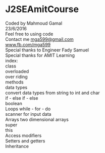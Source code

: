 # J2SEAmitCourse
Coded by Mahmoud Gamal <br>
23/6/2016 <br>
Feel free to using code <br>
Contact me mga599@gmail.com <br>
www.fb.com/mga599 <br>
Special thanks to Engineer Fady Samuel <br>
Special thanks for AMIT Learning <br>
index: <br>
class <br>
overloaded <br>
over riding <br>
methods <br>
data types <br>
convert data types from string to int and char <br>
if - else if - else <br>
boolean <br>
Loops while - for - do <br>
scanner for input data <br>
Arrays two dimensional arrays <br>
super <br>
this <br>
Access modifiers  <br>
Setters and getters <br>
Inheritance
